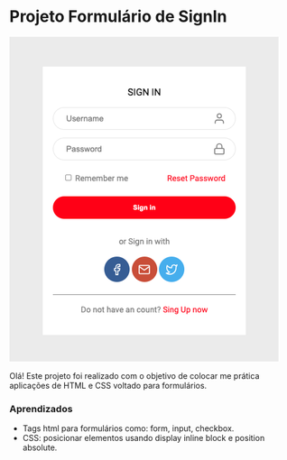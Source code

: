 # Projeto Formulário de SignIn

![Project Preview](https://github.com/Higor-HSilva/signinform/blob/master/Login-page/assets/project-preview.png?raw=true)

Olá! Este projeto foi realizado com o objetivo de colocar me prática aplicações de HTML e CSS voltado para formulários.

### Aprendizados
- Tags html para formulários como: form, input, checkbox.
- CSS: posicionar elementos usando display inline block e position absolute. 